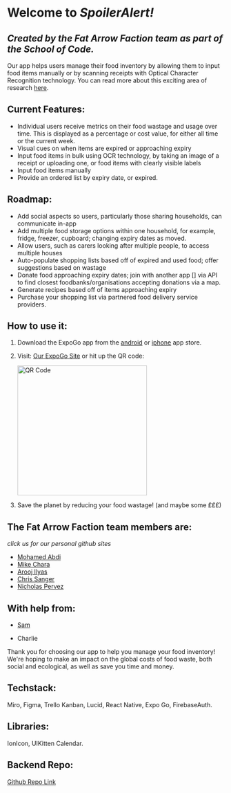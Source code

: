 # Welcome to _SpoilerAlert!_

## _Created by the Fat Arrow Faction team as part of the School of Code._

Our app helps users manage their food inventory by allowing them to input food items manually or by scanning receipts with Optical Character Recognition technology. You can read more about this exciting area of research [here](https://cloud.google.com/vision/docs/ocr).

## Current Features:

- Individual users receive metrics on their food wastage and usage over time. This is displayed as a percentage or cost value, for either all time or the current week.
- Visual cues on when items are expired or approaching expiry
- Input food items in bulk using OCR technology, by taking an image of a receipt or uploading one, or food items with clearly visible labels
- Input food items manually
- Provide an ordered list by expiry date, or expired.

## Roadmap:

- Add social aspects so users, particularly those sharing households, can communicate in-app
- Add multiple food storage options within one household, for example, fridge, freezer, cupboard; changing expiry dates as moved.
- Allow users, such as carers looking after multiple people, to access multiple houses
- Auto-populate shopping lists based off of expired and used food; offer suggestions based on wastage
- Donate food approaching expiry dates; join with another app [] via API to find closest foodbanks/organisations accepting donations via a map.
- Generate recipes based off of items approaching expiry
- Purchase your shopping list via partnered food delivery service providers.

## How to use it:

1. Download the ExpoGo app from the [android](https://play.google.com/store/apps/details?id=host.exp.exponent) or [iphone](https://apps.apple.com/app/apple-store/id982107779) app store.
2. Visit: [Our ExpoGo Site](https://expo.dev/@fat_arrow_faction/SpoilerAlert?serviceType=classic&distribution=expo-go) or hit up the QR code:

   <img src="https://qr.expo.dev/expo-go?owner=fat_arrow_faction&slug=SpoilerAlert&releaseChannel=default&host=exp.host" alt="QR Code" title="QR for SpoilerAlert" height="300"/>

3. Save the planet by reducing your food wastage! (and maybe some £££)

## The Fat Arrow Faction team members are:

_click us for our personal github sites_

- [Mohamed Abdi](https://github.com/Mohamed1104)
- [Mike Chara](https://github.com/MikeChara)
- [Arooj Ilyas](https://github.com/arooj-ilyas)
- [Chris Sanger](https://github.com/C0dingChris)
- [Nicholas Pervez](https://github.com/nicholaspervez)

## With help from:

- [Sam](https://github.com/cadbury-sdmjc)

* Charlie

Thank you for choosing our app to help you manage your food inventory! We're hoping to make an impact on the global costs of food waste, both social and ecological, as well as save you time and money.

## Techstack:

Miro, Figma, Trello Kanban, Lucid, React Native, Expo Go, FirebaseAuth.

## Libraries:

IonIcon, UIKitten Calendar.

## Backend Repo:

[Github Repo Link](https://github.com/SchoolOfCode/bc13_final-project_back-end-fatarrowfaction)
